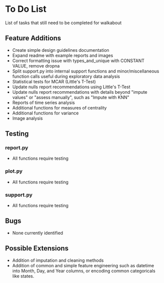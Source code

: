 # To Do List
List of tasks that still need to be completed for walkabout

## Feature Additions
- Create simple design guidelines documentation
- Expand readme with example reports and images
- Correct formatting issue with types_and_unique with CONSTANT VALUE, remove dropna
- Split support.py into internal support functions and minor/miscellaneous function calls useful during exploratory data analysis
- Statistical tests for MCAR (Little's T-Test)
- Update nulls report recommendations using Little's T-Test
- Update nulls report recommendations with details beyond "impute values" or "assess manually", such as "Impute with KNN"
- Reports of time series analysis
- Additional functions for measures of centrality
- Additional functions for variance
- Image analysis

## Testing
### report.py
- All functions require testing
### plot.py
- All functions require testing
### support.py
- All functions require testing

## Bugs
- None currently identified

## Possible Extensions
- Addition of imputation and cleaning methods
- Addition of common and simple feature engineering such as datetime into Month, Day, and Year columns, or encoding common categoricals like states.
